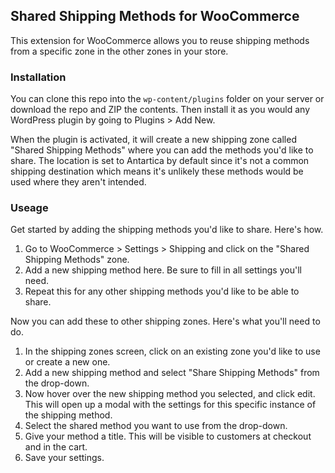 ## Shared Shipping Methods for WooCommerce

This extension for WooCommerce allows you to reuse shipping methods from a specific zone in the other zones in your store.

### Installation

You can clone this repo into the `wp-content/plugins` folder on your server or download the repo and ZIP the contents.  Then install it as you would any WordPress plugin by going to Plugins > Add New.  

When the plugin is activated, it will create a new shipping zone called "Shared Shipping Methods" where you can add the methods you'd like to share.  The location is set to Antartica by default since it's not a common shipping destination which means it's unlikely these methods would be used where they aren't intended.

### Useage

Get started by adding the shipping methods you'd like to share.  Here's how.

1.  Go to WooCommerce > Settings > Shipping and click on the "Shared Shipping Methods" zone.  
2.  Add a new shipping method here.  Be sure to fill in all settings you'll need.
3.  Repeat this for any other shipping methods you'd like to be able to share.

Now you can add these to other shipping zones.  Here's what you'll need to do.

1.  In the shipping zones screen, click on an existing zone you'd like to use or create a new one.
2.  Add a new shipping method and select "Share Shipping Methods" from the drop-down.
3.  Now hover over the new shipping method you selected, and click edit.  This will open up a modal with the settings for this specific instance of the shipping method.  
4.  Select the shared method you want to use from the drop-down.  
5.  Give your method a title.  This will be visible to customers at checkout and in the cart.
6.  Save your settings.